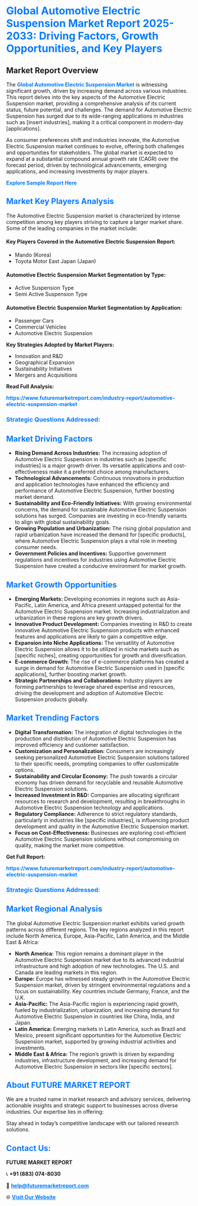 <h1 style="color: #007BFF;">Global Automotive Electric Suspension Market Report 2025-2033: Driving Factors, Growth Opportunities, and Key Players</h1>

<section id="overview">
<h2>Market Report Overview</h2>
<p>The <a href="https://www.futuremarketreport.com/industry-report/automotive-electric-suspension-market" style="color: #007BFF; text-decoration: none;"><strong>Global Automotive Electric Suspension Market</strong></a> is witnessing significant growth, driven by increasing demand across various industries. This report delves into the key aspects of the Automotive Electric Suspension market, providing a comprehensive analysis of its current status, future potential, and challenges. The demand for Automotive Electric Suspension has surged due to its wide-ranging applications in industries such as [insert industries], making it a critical component in modern-day [applications].</p>
<p>As consumer preferences shift and industries innovate, the Automotive Electric Suspension market continues to evolve, offering both challenges and opportunities for stakeholders. The global market is expected to expand at a substantial compound annual growth rate (CAGR) over the forecast period, driven by technological advancements, emerging applications, and increasing investments by major players.</p>
</section>

<section id="overview">
<p><a href="https://www.futuremarketreport.com/request-sample/reportId=125957" style="color: #007BFF; text-decoration: none;"><strong>Explore Sample Report Here</strong></a></p>
</section>

<section id="key-players">
<h2 style="color: #007BFF;">Market Key Players Analysis</h2>
<p>The Automotive Electric Suspension market is characterized by intense competition among key players striving to capture a larger market share. Some of the leading companies in the market include:</p>
<h4>Key Players Covered in the Automotive Electric Suspension Report:</h4>
<ul><li>Mando (Korea)</li><li>Toyota Motor East Japan (Japan)</li></ul>
<h4>Automotive Electric Suspension Market Segmentation by Type:</h4>
<ul><li>Active Suspension Type</li><li>Semi Active Suspension Type</li></ul>

<h4>Automotive Electric Suspension Market Segmentation by Application:</h4>
<ul><li>Passenger Cars</li><li>Commercial Vehicles</li><li>Automotive Electric Suspension</li></ul>
<p><strong>Key Strategies Adopted by Market Players:</strong></p>
<ul>
<li>Innovation and R&D</li>
<li>Geographical Expansion</li>
<li>Sustainability Initiatives</li>
<li>Mergers and Acquisitions</li>
</ul>
</section>

<section>
<p><strong>Read Full Analysis: </strong></p><a href="https://www.futuremarketreport.com/industry-report/automotive-electric-suspension-market" style="color: #007BFF; text-decoration: none;"><strong>https://www.futuremarketreport.com/industry-report/automotive-electric-suspension-market</strong></a>
<h3 style="color: #007BFF;">Strategic Questions Addressed:</h3>
</section>

<section id="driving-factors">
<h2 style="color: #007BFF;">Market Driving Factors</h2>
<ul>
<li><strong>Rising Demand Across Industries:</strong> The increasing adoption of Automotive Electric Suspension in industries such as [specific industries] is a major growth driver. Its versatile applications and cost-effectiveness make it a preferred choice among manufacturers.</li>
<li><strong>Technological Advancements:</strong> Continuous innovations in production and application technologies have enhanced the efficiency and performance of Automotive Electric Suspension, further boosting market demand.</li>
<li><strong>Sustainability and Eco-Friendly Initiatives:</strong> With growing environmental concerns, the demand for sustainable Automotive Electric Suspension solutions has surged. Companies are investing in eco-friendly variants to align with global sustainability goals.</li>
<li><strong>Growing Population and Urbanization:</strong> The rising global population and rapid urbanization have increased the demand for [specific products], where Automotive Electric Suspension plays a vital role in meeting consumer needs.</li>
<li><strong>Government Policies and Incentives:</strong> Supportive government regulations and incentives for industries using Automotive Electric Suspension have created a conducive environment for market growth.</li>
</ul>
</section>

<section id="growth-opportunities">
<h2 style="color: #007BFF;">Market Growth Opportunities</h2>
<ul>
<li><strong>Emerging Markets:</strong> Developing economies in regions such as Asia-Pacific, Latin America, and Africa present untapped potential for the Automotive Electric Suspension market. Increasing industrialization and urbanization in these regions are key growth drivers.</li>
<li><strong>Innovative Product Development:</strong> Companies investing in R&D to create innovative Automotive Electric Suspension products with enhanced features and applications are likely to gain a competitive edge.</li>
<li><strong>Expansion into Niche Applications:</strong> The versatility of Automotive Electric Suspension allows it to be utilized in niche markets such as [specific niches], creating opportunities for growth and diversification.</li>
<li><strong>E-commerce Growth:</strong> The rise of e-commerce platforms has created a surge in demand for Automotive Electric Suspension used in [specific applications], further boosting market growth.</li>
<li><strong>Strategic Partnerships and Collaborations:</strong> Industry players are forming partnerships to leverage shared expertise and resources, driving the development and adoption of Automotive Electric Suspension products globally.</li>
</ul>
</section>

<section id="trending-factors">
<h2 style="color: #007BFF;">Market Trending Factors</h2>
<ul>
<li><strong>Digital Transformation:</strong> The integration of digital technologies in the production and distribution of Automotive Electric Suspension has improved efficiency and customer satisfaction.</li>
<li><strong>Customization and Personalization:</strong> Consumers are increasingly seeking personalized Automotive Electric Suspension solutions tailored to their specific needs, prompting companies to offer customizable options.</li>
<li><strong>Sustainability and Circular Economy:</strong> The push towards a circular economy has driven demand for recyclable and reusable Automotive Electric Suspension solutions.</li>
<li><strong>Increased Investment in R&D:</strong> Companies are allocating significant resources to research and development, resulting in breakthroughs in Automotive Electric Suspension technology and applications.</li>
<li><strong>Regulatory Compliance:</strong> Adherence to strict regulatory standards, particularly in industries like [specific industries], is influencing product development and quality in the Automotive Electric Suspension market.</li>
<li><strong>Focus on Cost-Effectiveness:</strong> Businesses are exploring cost-efficient Automotive Electric Suspension solutions without compromising on quality, making the market more competitive.</li>
</ul>
</section>

<section>
<p><strong>Get Full Report: </strong></p><a href="https://www.futuremarketreport.com/industry-report/automotive-electric-suspension-market" style="color: #007BFF; text-decoration: none;"><strong>https://www.futuremarketreport.com/industry-report/automotive-electric-suspension-market</strong></a>
<h3 style="color: #007BFF;">Strategic Questions Addressed:</h3>
</section>


<section id="regional-analysis">
<h2 style="color: #007BFF;">Market Regional Analysis</h2>
<p>The global Automotive Electric Suspension market exhibits varied growth patterns across different regions. The key regions analyzed in this report include North America, Europe, Asia-Pacific, Latin America, and the Middle East & Africa:</p>
<ul>
<li><strong>North America:</strong> This region remains a dominant player in the Automotive Electric Suspension market due to its advanced industrial infrastructure and high adoption of new technologies. The U.S. and Canada are leading markets in this region.</li>
<li><strong>Europe:</strong> Europe has witnessed steady growth in the Automotive Electric Suspension market, driven by stringent environmental regulations and a focus on sustainability. Key countries include Germany, France, and the U.K.</li>
<li><strong>Asia-Pacific:</strong> The Asia-Pacific region is experiencing rapid growth, fueled by industrialization, urbanization, and increasing demand for Automotive Electric Suspension in countries like China, India, and Japan.</li>
<li><strong>Latin America:</strong> Emerging markets in Latin America, such as Brazil and Mexico, present significant opportunities for the Automotive Electric Suspension market, supported by growing industrial activities and investments.</li>
<li><strong>Middle East & Africa:</strong> The region’s growth is driven by expanding industries, infrastructure development, and increasing demand for Automotive Electric Suspension in sectors like [specific sectors].</li>
</ul>
</section>

<footer>
<h2 style="color: #007BFF;">About FUTURE MARKET REPORT</h2>
<p>We are a trusted name in market research and advisory services, delivering actionable insights and strategic support to businesses across diverse industries. Our expertise lies in offering:</p>

<p>Stay ahead in today’s competitive landscape with our tailored research solutions.</p>

<h2 style="color: #007BFF;">Contact Us:</h2>
<p><strong>FUTURE MARKET REPORT</strong></p>
<p>📞 <strong>+91 (883) 074-8030</strong></p>
<p>📧 <strong><a href="mailto:help@futuremarketreport.com" style="color: #007BFF;">help@futuremarketreport.com</a></strong></p>
<p>🌐 <strong><a href="https://www.futuremarketreport.com/" style="color: #007BFF;">Visit Our Website</a></strong></p>
</footer>